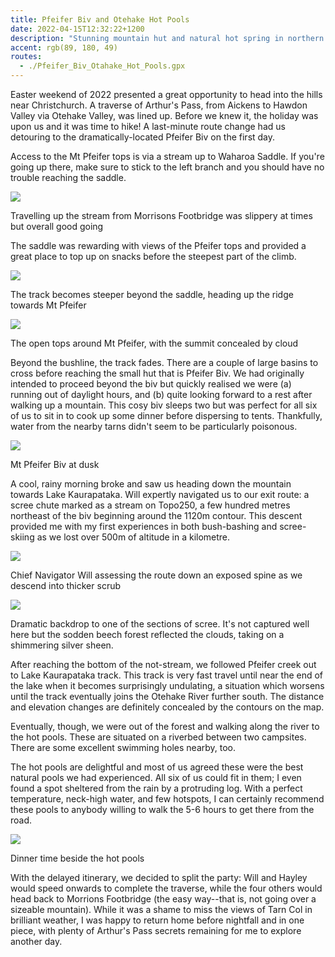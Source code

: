 ```yaml
---
title: Pfeifer Biv and Otehake Hot Pools
date: 2022-04-15T12:32:22+1200
description: "Stunning mountain hut and natural hot spring in northern Arthur's Pass"
accent: rgb(89, 180, 49)
routes:
  - ./Pfeifer_Biv_Otahake_Hot_Pools.gpx
---
```


Easter weekend of 2022 presented a great opportunity to head into the hills near Christchurch. A traverse of Arthur's Pass, from Aickens to Hawdon Valley via Otehake Valley, was lined up. Before we knew it, the holiday was upon us and it was time to hike! A last-minute route change had us detouring to the dramatically-located Pfeifer Biv on the first day.

Access to the Mt Pfeifer tops is via a stream up to Waharoa Saddle. If you're going up there, make sure to stick to the left branch and you should have no trouble reaching the saddle.

![][stream]

<figcaption>Travelling up the stream from Morrisons Footbridge was slippery at times but overall good going</figcaption>

The saddle was rewarding with views of the Pfeifer tops and provided a great place to top up on snacks before the steepest part of the climb.

![][spur]

<figcaption>The track becomes steeper beyond the saddle, heading up the ridge towards Mt Pfeifer</figcaption>

![][tussock]

<figcaption>The open tops around Mt Pfeifer, with the summit concealed by cloud</figcaption>

Beyond the bushline, the track fades. There are a couple of large basins to cross before reaching the small hut that is Pfeifer Biv. We had originally intended to proceed beyond the biv but quickly realised we were (a) running out of daylight hours, and (b) quite looking forward to a rest after walking up a mountain. This cosy biv sleeps two but was perfect for all six of us to sit in to cook up some dinner before dispersing to tents. Thankfully, water from the nearby tarns didn't seem to be particularly poisonous.

![][biv]

<figcaption>Mt Pfeifer Biv at dusk</figcaption>

A cool, rainy morning broke and saw us heading down the mountain towards Lake Kaurapataka. Will expertly navigated us to our exit route: a scree chute marked as a stream on Topo250, a few hundred metres northeast of the biv beginning around the 1120m contour. This descent provided me with my first experiences in both bush-bashing and scree-skiing as we lost over 500m of altitude in a kilometre.

![][spine]

<figcaption>Chief Navigator Will assessing the route down an exposed spine as we descend into thicker scrub</figcaption>

![][scree]

<figcaption>Dramatic backdrop to one of the sections of scree. It's not captured well here but the sodden beech forest reflected the clouds, taking on a shimmering silver sheen.</figcaption>

After reaching the bottom of the not-stream, we followed Pfeifer creek out to Lake Kaurapataka track. This track is very fast travel until near the end of the lake when it becomes surprisingly undulating, a situation which worsens until the track eventually joins the Otehake River further south. The distance and elevation changes are definitely concealed by the contours on the map.

Eventually, though, we were out of the forest and walking along the river to the hot pools. These are situated on a riverbed between two campsites. There are some excellent swimming holes nearby, too.

The hot pools are delightful and most of us agreed these were the best natural pools we had experienced. All six of us could fit in them; I even found a spot sheltered from the rain by a protruding log. With a perfect temperature, neck-high water, and few hotspots, I can certainly recommend these pools to anybody willing to walk the 5-6 hours to get there from the road.

![][pools]

<figcaption>Dinner time beside the hot pools</figcaption>

With the delayed itinerary, we decided to split the party: Will and Hayley would speed onwards to complete the traverse, while the four others would head back to Morrions Footbridge (the easy way--that is, not going over a sizeable mountain). While it was a shame to miss the views of Tarn Col in brilliant weather, I was happy to return home before nightfall and in one piece, with plenty of Arthur's Pass secrets remaining for me to explore another day.

[stream]: ./DSC09522.jpg
[spur]: ./DSC09534.jpg
[tussock]: ./DSC09543.jpg
[biv]: ./DSC09555.jpg
[pools]: ./DSC09568.jpg
[spine]: ./PXL_20220415_204710461.MP.jpg
[scree]: ./PXL_20220415_213041011.jpg
